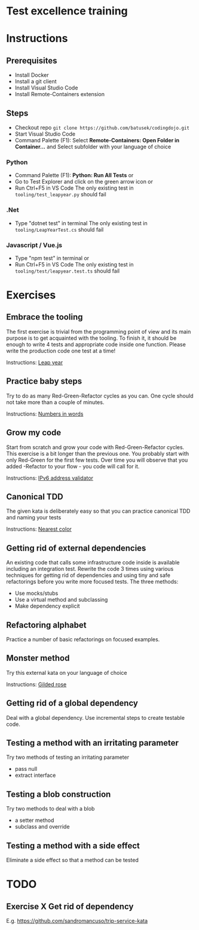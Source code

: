 # Test excellence training

# Instructions

## Prerequisites

- Install Docker
- Install a git client
- Install Visual Studio Code
- Install Remote-Containers extension

## Steps

- Checkout repo `git clone https://github.com/batusek/codingdojo.git`
- Start Visual Studio Code
- Command Palette (F1): Select **Remote-Containers: Open Folder in Container...** and Select subfolder with your language of choice

### Python
- Command Palette (F1): **Python: Run All Tests** or 
- Go to Test Explorer and click on the green arrow icon or
- Run Ctrl+F5 in VS Code
The only existing test in `tooling/test_leapyear.py` should fail

### .Net
- Type "dotnet test" in terminal
The only existing test in `tooling/LeapYearTest.cs` should fail

### Javascript / Vue.js
- Type "npm test" in terminal or
- Run Ctrl+F5 in VS Code
The only existing test in `tooling/test/leapyear.test.ts` should fail

# Exercises

## Embrace the tooling
The first exercise is trivial from the programming point of view and its main purpose is to get acquainted with the tooling.
To finish it, it should be enough to write 4 tests and appropriate code inside one function. Please write the production code one test at a time!

Instructions: [Leap year](http://codingdojo.org/kata/LeapYears/)

## Practice baby steps
Try to do as many Red-Green-Refactor cycles as you can. One cycle should not take more than a couple of minutes.

Instructions: [Numbers in words](http://codingdojo.org/kata/NumbersInWords/)

## Grow my code
Start from scratch and grow your code with Red-Green-Refactor cycles. This exercise is a bit longer than the previous one. You probably start with only Red-Green for the first few tests. Over time you will observe that you added -Refactor to your flow - you code will call for it.

Instructions: [IPv6 address validator](https://www.codewars.com/kata/54fa4e210609868fce0002bf)

## Canonical TDD
The given kata is deliberately easy so that you can practice canonical TDD and naming your tests

Instructions: [Nearest color](https://codingdojo.org/kata/NearestColor/)


## Getting rid of external dependencies
An existing code that calls some infrastructure code inside is available including an integration test. Rewrite the code 3 times using various techniques for getting rid of dependencies and using tiny and safe refactorings before you write more focused tests. The three methods:
- Use mocks/stubs
- Use a virtual method and subclassing
- Make dependency explicit

## Refactoring alphabet
Practice a number of basic refactorings on focused examples.

## Monster method
Try this external kata on your language of choice 

Instructions: [Gilded rose](http://codingdojo.org/kata/GildedRose/) 

## Getting rid of a global dependency
Deal with a global dependency. Use incremental steps to create testable code.

## Testing a method with an irritating parameter
Try two methods of testing an irritating parameter
- pass null
- extract interface

## Testing a blob construction
Try two methods to deal with a blob
- a setter method
- subclass and override

## Testing a method with a side effect
Eliminate a side effect so that a method can be tested





[//]: <> (After start)
# TODO
## Exercise X Get rid of dependency
E.g. https://github.com/sandromancuso/trip-service-kata

[//]: <> (After end)
